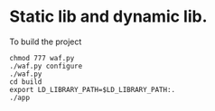 # Static lib and dynamic lib.
To build the project
```
chmod 777 waf.py
./waf.py configure
./waf.py
cd build
export LD_LIBRARY_PATH=$LD_LIBRARY_PATH:.
./app
```